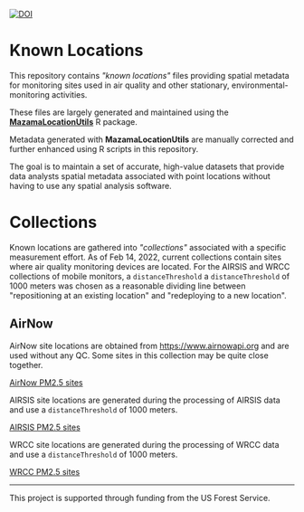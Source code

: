 [![DOI](https://zenodo.org/badge/445637007.svg)](https://zenodo.org/badge/latestdoi/445637007)

# Known Locations

This repository contains _"known locations"_ files providing spatial metadata 
for monitoring sites used in air quality and other stationary, 
environmental-monitoring activities.

These files are largely generated and maintained using the 
**[MazamaLocationUtils](https://github.com/MazamaScience/MazamaLocationUtils)**
R package.

Metadata generated with **MazamaLocationUtils** are manually corrected and 
further enhanced using R scripts in this repository.

The goal is to maintain a set of accurate, high-value datasets that 
provide data analysts spatial metadata associated with point locations without 
having to use any spatial analysis software.

# Collections

Known locations are gathered into _"collections"_ associated with a specific
measurement effort. As of Feb 14, 2022, current collections contain sites where 
air quality monitoring devices are located. For the AIRSIS and WRCC collections
of mobile monitors, a `distanceThreshold` a `distanceThreshold` of 1000 meters
was chosen as a reasonable dividing line between "repositioning at an
existing location" and "redeploying to a new location".

## AirNow

AirNow site locations are obtained from https://www.airnowapi.org and are used
without any QC. Some sites in this collection may be quite close together.

 [AirNow PM2.5 sites](airnow_PM2.5_sites.html)
 
AIRSIS site locations are generated during the processing of AIRSIS data and
use a `distanceThreshold` of 1000 meters.

[AIRSIS PM2.5 sites](airsis_PM2.5_sites.html)

WRCC site locations are generated during the processing of WRCC data and use
a `distanceThreshold` of 1000 meters.

[WRCC PM2.5 sites](airnow_PM2.5_sites.html)

----

This project is supported through funding from the US Forest Service.

